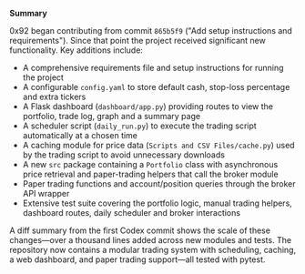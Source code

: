 **Summary**

0x92 began contributing from commit `865b5f9` ("Add setup instructions and requirements"). Since that point the project received significant new functionality. Key additions include:

- A comprehensive requirements file and setup instructions for running the project
- A configurable `config.yaml` to store default cash, stop-loss percentage and extra tickers
- A Flask dashboard (`dashboard/app.py`) providing routes to view the portfolio, trade log, graph and a summary page
- A scheduler script (`daily_run.py`) to execute the trading script automatically at a chosen time
- A caching module for price data (`Scripts and CSV Files/cache.py`) used by the trading script to avoid unnecessary downloads
- A new `src` package containing a `Portfolio` class with asynchronous price retrieval and paper-trading helpers that call the broker module
- Paper trading functions and account/position queries through the broker API wrapper
- Extensive test suite covering the portfolio logic, manual trading helpers, dashboard routes, daily scheduler and broker interactions

A diff summary from the first Codex commit shows the scale of these changes—over a thousand lines added across new modules and tests. The repository now contains a modular trading system with scheduling, caching, a web dashboard, and paper trading support—all tested with pytest.
